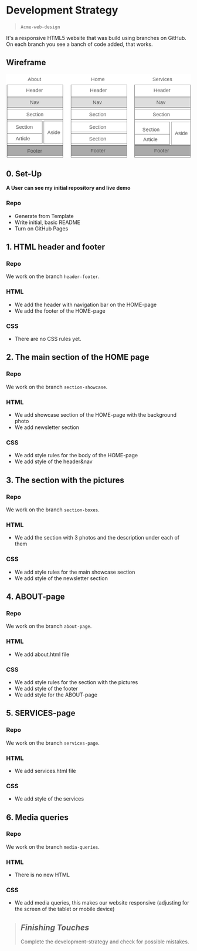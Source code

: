 # Development Strategy

> `Acme-web-design`

It's a responsive HTML5 website that was build using branches on GitHub. On each branch you see a banch of code added, that works.  

## Wireframe

![wireframe](./images/Wireframe.png)

## 0. Set-Up

__A User can see my initial repository and live demo__

### Repo

- Generate from Template
- Write initial, basic README
- Turn on GitHub Pages

## 1. HTML header and footer

### Repo

We work on the branch `header-footer`.

### HTML

- We add the header with navigation bar on the HOME-page
- We add the footer of the HOME-page 

### CSS

- There are no CSS rules yet.

## 2. The main section of the HOME page

### Repo

We work on the branch `section-showcase`.

### HTML

- We add showcase section of the HOME-page with the background photo
- We add newsletter section

### CSS

- We add style rules for the body of the HOME-page
- We add style of the header&nav

## 3. The section with the pictures

### Repo

We work on the branch `section-boxes`.

### HTML

- We add the section with 3 photos and the description under each of them 

### CSS

- We add style rules for the main showcase section
- We add style of the newsletter section

## 4. ABOUT-page

### Repo

We work on the branch `about-page`.

### HTML

- We add about.html file

### CSS

- We add style rules for the section with the pictures
- We add style of the footer
- We add style for the ABOUT-page

## 5. SERVICES-page

### Repo

We work on the branch `services-page`.

### HTML

- We add services.html file

### CSS

- We add style of the services

## 6. Media queries

### Repo

We work on the branch `media-queries`.

### HTML

- There is no new HTML

### CSS

- We add media queries, this makes our website responsive (adjusting for the screen of the tablet or mobile device)

>## _Finishing Touches_
>Complete the development-strategy and check for possible mistakes.
